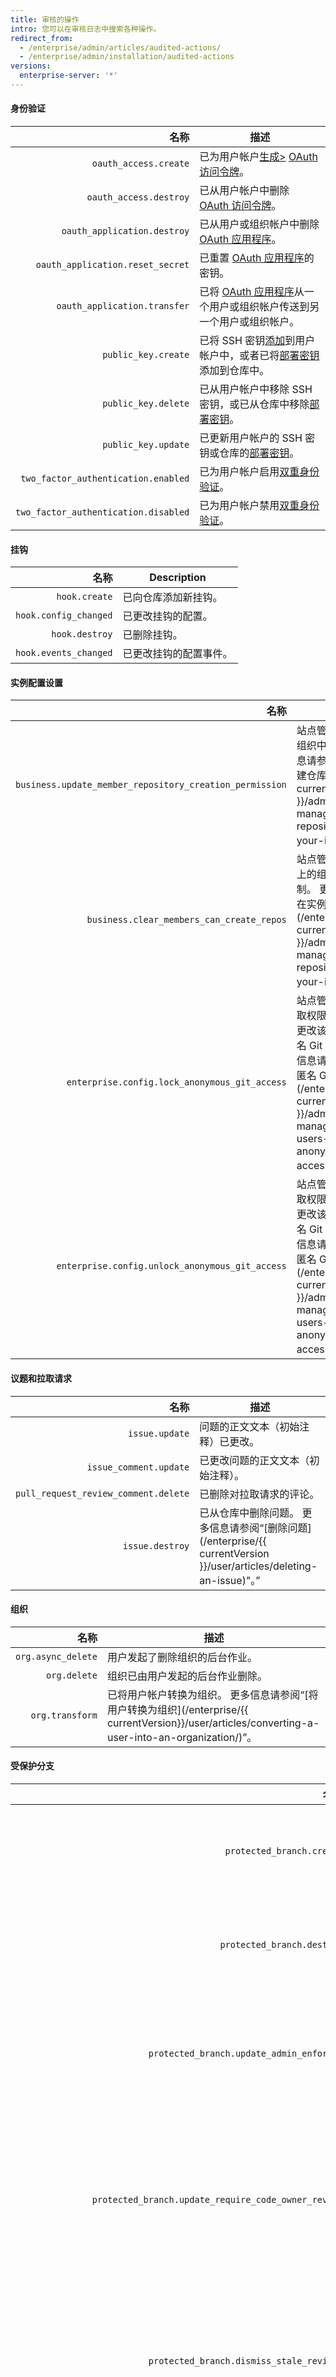 ```yaml
---
title: 审核的操作
intro: 您可以在审核日志中搜索各种操作。
redirect_from:
  - /enterprise/admin/articles/audited-actions/
  - /enterprise/admin/installation/audited-actions
versions:
  enterprise-server: '*'
---
```


#### 身份验证

|                                   名称 | 描述                                                                                                                                      |
| ------------------------------------:| --------------------------------------------------------------------------------------------------------------------------------------- |
|                `oauth_access.create` | 已为用户帐户[生成>](/articles/creating-an-access-token-for-command-line-use) [OAuth 访问令牌](/v3/oauth/)。                                          |
|               `oauth_access.destroy` | 已从用户帐户中删除 [OAuth 访问令牌](/v3/oauth/)。                                                                                                     |
|          `oauth_application.destroy` | 已从用户或组织帐户中删除 [OAuth 应用程序](/guides/basics-of-authentication/#registering-your-app)。                                                      |
|     `oauth_application.reset_secret` | 已重置 [OAuth 应用程序](/guides/basics-of-authentication/#registering-your-app)的密钥。                                                            |
|         `oauth_application.transfer` | 已将 [OAuth 应用程序](/guides/basics-of-authentication/#registering-your-app)从一个用户或组织帐户传送到另一个用户或组织帐户。                                         |
|                  `public_key.create` | 已将 SSH 密钥[添加](/articles/adding-a-new-ssh-key-to-your-github-account)到用户帐户中，或者已将[部署密钥](/guides/managing-deploy-keys/#deploy-keys)添加到仓库中。 |
|                  `public_key.delete` | 已从用户帐户中移除 SSH 密钥，或已从仓库中移除[部署密钥](/guides/managing-deploy-keys/#deploy-keys)。                                                             |
|                  `public_key.update` | 已更新用户帐户的 SSH 密钥或仓库的[部署密钥](/guides/managing-deploy-keys/#deploy-keys)。                                                                   |
|  `two_factor_authentication.enabled` | 已为用户帐户启用[双重身份验证](/articles/about-two-factor-authentication)。                                                                            |
| `two_factor_authentication.disabled` | 已为用户帐户禁用[双重身份验证](/articles/about-two-factor-authentication)。                                                                            |

#### 挂钩

|                    名称 | Description |
| ---------------------:| ----------- |
|         `hook.create` | 已向仓库添加新挂钩。  |
| `hook.config_changed` | 已更改挂钩的配置。   |
|        `hook.destroy` | 已删除挂钩。      |
| `hook.events_changed` | 已更改挂钩的配置事件。 |

#### 实例配置设置

|                                                      名称 | 描述                                                                                                                                                                                                       |
| -------------------------------------------------------:| -------------------------------------------------------------------------------------------------------------------------------------------------------------------------------------------------------- |
| `business.update_member_repository_creation_permission` | 站点管理员限制在实例上的组织中创建仓库。 更多信息请参阅“[限制在实例中创建仓库](/enterprise/{{ currentVersion }}/admin/guides/user-management/restricting-repository-creation-in-your-instance)”。                                                |
|               `business.clear_members_can_create_repos` | 站点管理员取消了对在实例上的组织中创建仓库的限制。 更多信息请参阅“[限制在实例中创建仓库](/enterprise/{{ currentVersion }}/admin/guides/user-management/restricting-repository-creation-in-your-instance)”。                                           |
|           `enterprise.config.lock_anonymous_git_access` | 站点管理员锁定匿名 Git 读取权限，以防止仓库管理员更改该实例上仓库的现有匿名 Git 读取权限设置。 更多信息请参阅“[阻止用户更改匿名 Git 读取权限](/enterprise/{{ currentVersion }}/admin/guides/user-management/preventing-users-from-changing-anonymous-git-read-access)”。 |
|         `enterprise.config.unlock_anonymous_git_access` | 站点管理员解锁匿名 Git 读取权限，以允许仓库管理员更改该实例上仓库的现有匿名 Git 读取权限设置。 更多信息请参阅“[阻止用户更改匿名 Git 读取权限](/enterprise/{{ currentVersion }}/admin/guides/user-management/preventing-users-from-changing-anonymous-git-read-access)”。 |

#### 议题和拉取请求

|                                   名称 | 描述                                                                                           |
| ------------------------------------:| -------------------------------------------------------------------------------------------- |
|                       `issue.update` | 问题的正文文本（初始注释）已更改。                                                                            |
|               `issue_comment.update` | 已更改问题的正文文本（初始注释）。                                                                            |
| `pull_request_review_comment.delete` | 已删除对拉取请求的评论。                                                                                 |
|                      `issue.destroy` | 已从仓库中删除问题。 更多信息请参阅“[删除问题](/enterprise/{{ currentVersion }}/user/articles/deleting-an-issue)"。” |

#### 组织

|                 名称 | 描述                                                                                                                     |
| ------------------:| ---------------------------------------------------------------------------------------------------------------------- |
| `org.async_delete` | 用户发起了删除组织的后台作业。                                                                                                        |
|       `org.delete` | 组织已由用户发起的后台作业删除。                                                                                                       |
|    `org.transform` | 已将用户帐户转换为组织。 更多信息请参阅“[将用户转换为组织](/enterprise/{{ currentVersion}}/user/articles/converting-a-user-into-an-organization/)”。 |

#### 受保护分支

|                                                                 名称 | 描述                     |
| ------------------------------------------------------------------:| ---------------------- |
|                                          `protected_branch.create` | 已在分支上启用分支保护。           |
|                                         `protected_branch.destroy` | 已在分支上禁用分支保护。           |
|                           `protected_branch.update_admin_enforced` | 已为仓库管理员强制执行分支保护。       |
|                `protected_branch.update_require_code_owner_review` | 已在分支上更新必需代码所有者审查的强制执行。 |
|                           `protected_branch.dismiss_stale_reviews` | 已在分支上更新忽略旧拉取请求的强制执行。   |
|  `protected_branch.update_signature_requirement_enforcement_level` | 已在分支上更新必需提交签名的强制执行。    |
|   `protected_branch.update_pull_request_reviews_enforcement_level` | 已在分支上更新必需拉取请求审查的强制执行。  |
| `protected_branch.update_required_status_checks_enforcement_level` | 已在分支上更新必需状态检查的强制执行。    |
|                             `protected_branch.rejected_ref_update` | 分支更新尝试被拒。              |
|                                 `protected_branch.policy_override` | 分支保护要求被仓库管理员覆盖。        |

#### 仓库

|                                         名称 | 描述                                                                                                                                                                                           |
| ------------------------------------------:| -------------------------------------------------------------------------------------------------------------------------------------------------------------------------------------------- |
|                              `repo.access` | 已将私有仓库设为公共，或者已将公共仓库设为私有。                                                                                                                                                                     |
|                             `repo.archive` | 已存档仓库。 更多信息请参阅“[存档和取消存档仓库](/enterprise/{{ currentVersion }}/admin/guides/user-management/archiving-and-unarchiving-repositories/)”。                                                            |
|                          `repo.add_member` | 已向仓库添加协作者。                                                                                                                                                                                   |
|                              `repo.config` | 站点管理员已阻止强制推送。 更多信息请参阅“[阻止对仓库进行强制推送](/enterprise/{{ currentVersion }}/admin/guides/developer-workflow/blocking-force-pushes-to-a-repository/)”。                                                 |
|                              `repo.create` | 已创建仓库。                                                                                                                                                                                       |
|                             `repo.destroy` | 已删除仓库。                                                                                                                                                                                       |
|                       `repo.remove_member` | 已从仓库中移除协作者。                                                                                                                                                                                  |
|                              `repo.rename` | 已重命名仓库。                                                                                                                                                                                      |
|                            `repo.transfer` | 用户已接受接收传输仓库的请求。                                                                                                                                                                              |
|                      `repo.transfer_start` | 用户已发送向另一用户或组织传输仓库的请求。                                                                                                                                                                        |
|                           `repo.unarchive` | 已取消存档仓库。 更多信息请参阅“[存档和取消存档仓库](/enterprise/{{ currentVersion }}/admin/guides/user-management/archiving-and-unarchiving-repositories/)”。                                                          |
| `repo.config.disable_anonymous_git_access` | 已为公共仓库禁用匿名 Git 读取权限。 更多信息请参阅“[为仓库启用匿名 Git 读取权限](/enterprise/{{ currentVersion }}/user/articles/enabling-anonymous-git-read-access-for-a-repository)。”                                          |
|  `repo.config.enable_anonymous_git_access` | 已为公共仓库启用匿名 Git 读取权限。 更多信息请参阅“[为仓库启用匿名 Git 读取权限](/enterprise/{{ currentVersion }}/user/articles/enabling-anonymous-git-read-access-for-a-repository)。”                                          |
|    `repo.config.lock_anonymous_git_access` | 已锁定仓库的匿名 Git 读取权限设置，阻止仓库管理员更改（启用或禁用）此设置。 更多信息请参阅“[阻止用户更改匿名 Git 读取权限](/enterprise/{{ currentVersion }}/admin/guides/user-management/preventing-users-from-changing-anonymous-git-read-access)”。 |
|  `repo.config.unlock_anonymous_git_access` | 已解锁仓库的匿名 Git 读取权限设置，允许仓库管理员更改（启用或禁用）此设置。 更多信息请参阅“[阻止用户更改匿名 Git 读取权限](/enterprise/{{ currentVersion }}/admin/guides/user-management/preventing-users-from-changing-anonymous-git-read-access)”。 |

#### 站点管理员工具

|                   名称 | 描述                                                                     |
| --------------------:| ---------------------------------------------------------------------- |
| `staff.disable_repo` | 站点管理员已禁用对仓库及其所有复刻的访问。                                                  |
|  `staff.enable_repo` | 站点管理员已重新启用对仓库及其所有复刻的访问。                                                |
|   `staff.fake_login` | 站点管理员以另一用户的身份登录 {% data variables.product.prodname_enterprise %}。 |
|  `staff.repo_unlock` | 站点管理员已解锁（临时获得完全访问权限）用户的一个私有仓库。                                         |
|       `staff.unlock` | 站点管理员已解锁（临时获得完全访问权限）用户的所有私有仓库。                                         |

#### 团队

|             名称 | 描述              |
| --------------:| --------------- |
|  `team.create` | 已向团队添加用户帐户或仓库。  |
|  `team.delete` | 已从团队中移除用户帐户或仓库。 |
| `team.destroy` | 已删除团队。          |

#### 用户

|                          名称 | 描述                                   |
| ---------------------------:| ------------------------------------ |
|            `user.add_email` | 已向用户帐户添加电子邮件地址。                      |
|         `user.async_delete` | 已启动异步作业，用于销毁用户帐户，最终触发 `user.delete`。 |
|      `user.change_password` | 用户已更改其密码。                            |
|               `user.create` | 已创建新的用户帐户。                           |
|               `user.delete` | 已通过异步作业销毁用户帐户。                       |
|               `user.demote` | 已将站点管理员降级为普通用户帐户。                    |
|              `user.destroy` | 用户已删除其帐户，进而触发 `user.async_delete`。   |
|         `user.failed_login` | 用户尝试登录时使用的用户名、密码或双重身份验证码不正确。         |
|      `user.forgot_password` | 用户通过登录页面请求了密码重置。                     |
|                `user.login` | 用户已登录。                               |
|              `user.promote` | 已将普通用户帐户升级为站点管理员。                    |
|         `user.remove_email` | 已从用户帐户中移除电子邮件地址。                     |
|               `user.rename` | 已更改用户名。                              |
|              `user.suspend` | 站点管理员已挂起用户帐户。                        |
| `user.two_factor_requested` | 已提示用户输入双重身份验证码。                      |
|            `user.unsuspend` | 站点管理员已取消挂起用户帐户。                      |
